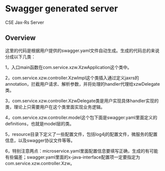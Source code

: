 # Swagger generated server

CSE Jax-Rs Server


## Overview
这里的代码是根据用户提供的swagger.yaml文件自动生成。生成的代码总的来说分成以下几类：

1，入口main函数在com.service.xzw.XzwApplication这个类中。

2，com.service.xzw.controller.XzwImpl这个类插入通过定义jaxrs的annotation，拦截用户请求、解析参数，并将处理的handler代理给xzwDelegate类。

3，com.service.xzw.controller.XzwDelegate类是用户实现具体handler实现的类，理论上只需要用户在这个类里面实现业务逻辑。

4，com.service.xzw.controller.model这个包下面是swagger.yaml里面定义的definitions，也就是model层的类。

5，resource目录下定义了一些配置文件，包括log4j的配置文件，微服务的配置信息，以及swagger协议文件等等。

6，特别注意两点：microservice.yaml里面配置信息要填写正确，生成的有可能有些偏差；swagger.yaml里面的x-java-interface配置项一定要指定为com.service.xzw.controller.Xzw。
